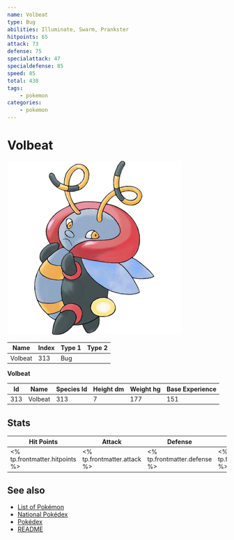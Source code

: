 ```yaml
---
name: Volbeat
type: Bug
abilities: Illuminate, Swarm, Prankster
hitpoints: 65
attack: 73
defense: 75
specialattack: 47
specialdefense: 85
speed: 85
total: 430
tags:
    - pokemon
categories:
    - pokemon
---
```


# Volbeat


![Volbeat](images/313.png)

| **Name** | **Index** | **Type 1** | **Type 2** |
|----|----|----|----|
| Volbeat | 313 | Bug  |  |

**Volbeat** 




| **Id** | **Name** | **Species Id** | **Height dm** | **Weight hg** | **Base Experience** |
|--------|----------|----------------|------------|------------|---------------------|
| 313 | Volbeat | 313 | 7 | 177 | 151 |



## Stats

| **Hit Points** | **Attack** | **Defense** | **Special Attack** | **Special Defense** | **Speed** | **Total** |
|----------------|------------|-------------|--------------------|---------------------|-----------|-----------|
| <% tp.frontmatter.hitpoints %> | <% tp.frontmatter.attack %> | <% tp.frontmatter.defense %> | <% tp.frontmatter.specialattack %> | <% tp.frontmatter.specialdefense %> | <% tp.frontmatter.speed %> | <% tp.frontmatter.total %> |

## See also

- [List of Pokémon](../pokemon.md)
- [National Pokédex](../national_pokedex.md)
- [Pokédex](../pokedex.md)
- [README](../README.md)
